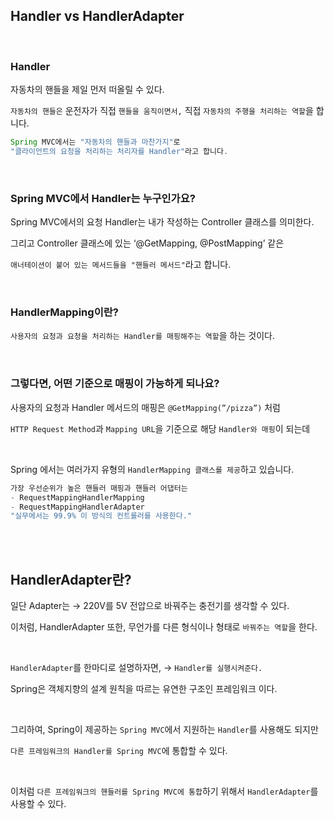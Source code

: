 ## Handler vs HandlerAdapter

<br/>

### Handler

자동차의 핸들을 제일 먼저 떠올릴 수 있다.

`자동차의 핸들은` 운전자가 직접 `핸들을 움직이면서,` 직접 `자동차의 주행을 처리하는 역할`을 합니다.

```java
Spring MVC에서는 "자동차의 핸들과 마찬가지"로 
"클라이언트의 요청을 처리하는 처리자를 Handler"라고 합니다.
```

<br/>

### Spring MVC에서 Handler는 누구인가요?

Spring MVC에서의 요청 Handler는 내가 작성하는 Controller 클래스를 의미한다. 

그리고 Controller 클래스에 있는 ‘@GetMapping, @PostMapping’ 같은 

`애너테이션이 붙어 있는 메서드들을 "핸들러 메서드"`라고 합니다.

<br/>

### HandlerMapping이란?

`사용자의 요청과 요청을 처리하는 Handler를 매핑해주는 역할`을 하는 것이다.

<br/>

### 그렇다면, 어떤 기준으로 매핑이 가능하게 되나요?

사용자의 요청과 Handler 메서드의 매핑은 `@GetMapping(”/pizza”)` 처럼 

`HTTP Request Method`과 `Mapping URL`을 기준으로 해당 `Handler와 매핑`이 되는데 

<br/>

Spring 에서는 여러가지 유형의 `HandlerMapping 클래스를 제공`하고 있습니다.

```java
가장 우선순위가 높은 핸들러 매핑과 핸들러 어댑터는 
- RequestMappingHandlerMapping
- RequestMappingHandlerAdapter
"실무에서는 99.9% 이 방식의 컨트롤러를 사용한다."
```

<br/><br/>

## HandlerAdapter란?

일단 Adapter는 → 220V를 5V 전압으로 바꿔주는 충전기를 생각할 수 있다.

이처럼, HandlerAdapter 또한, 무언가를 다른 형식이나 형태로 `바꿔주는 역할`을 한다.

<br/>

`HandlerAdapter`를 한마디로 설명하자면, → `Handler를 실행시켜준다.`

Spring은 객체지향의 설계 원칙을 따르는 유연한 구조인 프레임워크 이다. 

<br/>

그리하여, Spring이 제공하는 `Spring MVC`에서 지원하는 `Handler`를 사용해도 되지만 

`다른 프레임워크의 Handler를 Spring MVC`에 통합할 수 있다.

<br/>

이처럼 `다른 프레임워크의 핸들러를 Spring MVC에 통합`하기 위해서 `HandlerAdapter`를 사용할 수 있다.